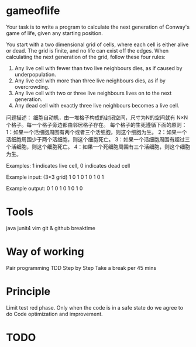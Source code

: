 # gameoflife

Your task is to write a program to calculate the next
generation of Conway's game of life, given any starting
position.

You start with a two dimensional grid of cells, where
each cell is either alive or dead. The grid is finite,
and no life can exist off the edges. When calculating
the next generation of the grid, follow these four rules:

1. Any live cell with fewer than two live neighbours
   dies, as if caused by underpopulation.
2. Any live cell with more than three live neighbours
   dies, as if by overcrowding.
3. Any live cell with two or three live neighbours
   lives on to the next generation.
4. Any dead cell with exactly three live neighbours
   becomes a live cell.

问题描述：
细胞自动机，由一堆格子构成的封闭空间，尺寸为N的空间就有 N×N 个格子。每一个格子旁边都由邻居格子存在。 每个格子的生死遵循下面的原则：
1：如果一个活细胞周围有两个或者三个活细胞，则这个细胞为生。
2：如果一个活细胞周围少于两个活细胞，则这个细胞死亡。
3：如果一个活细胞周围有超过三个活细胞，则这个细胞死亡。
4：如果一个死细胞周围有三个活细胞，则这个细胞为生。

Examples: 1 indicates live cell, 0 indicates dead cell

Example input: (3*3 grid)
1 0 1
0 1 0
1 0 1

Example output:
0 1 0
1 0 1
0 1 0

# Tools
java
junit4
vim
git & github
breaktime

# Way of working
Pair programming
TDD
Step by Step
Take a break per 45 mins

# Principle
Limit test red phase.
Only when the code is in a safe state do we agree to do Code optimization and improvement.


# TODO



